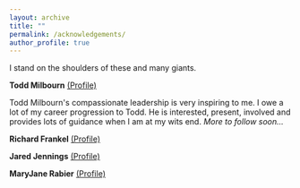 ```yaml
---
layout: archive
title: ""
permalink: /acknowledgements/
author_profile: true
---
```


I stand on the shoulders of these and many giants.

**Todd Milbourn** [(Profile)](https://olin.wustl.edu/faculty/todd-milbourn)

Todd Milbourn's compassionate leadership is very inspiring to me.  I owe a lot of my career progression to Todd. He is interested, present, involved and provides lots of guidance when I am at my wits end. *More to follow soon...*

**Richard Frankel** [(Profile)](https://olin.wustl.edu/faculty/richard-frankel) <br>
 


**Jared Jennings** [(Profile)](https://olin.wustl.edu/faculty/jared-jennings) <br>



**MaryJane Rabier** [(Profile)](https://olin.wustl.edu/faculty/maryjane-rabier) <br>



